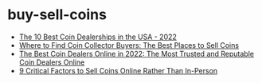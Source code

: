 # buy-sell-coins
- [The 10 Best Coin Dealerships in the USA - 2022](https://grandcollector.com/10-best-coin-dealerships-in-usa/)
- [Where to Find Coin Collector Buyers: The Best Places to Sell Coins](https://grandcollector.com/where-to-find-coin-collector-buyers/)
- [The Best Coin Dealers Online in 2022: The Most Trusted and Reputable Coin Dealers Online](https://grandcollector.com/the-best-coin-dealers-online/)
- [9 Critical Factors to Sell Coins Online Rather Than In-Person](https://grandcollector.com/9-critical-factors-to-sell-coins-online/)

